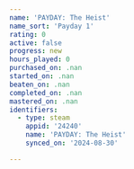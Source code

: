 ```yaml
---
name: 'PAYDAY: The Heist'
name_sort: 'Payday 1'
rating: 0
active: false
progress: new
hours_played: 0
purchased_on: .nan
started_on: .nan
beaten_on: .nan
completed_on: .nan
mastered_on: .nan
identifiers:
  - type: steam
    appid: '24240'
    name: 'PAYDAY: The Heist'
    synced_on: '2024-08-30'

---
```

